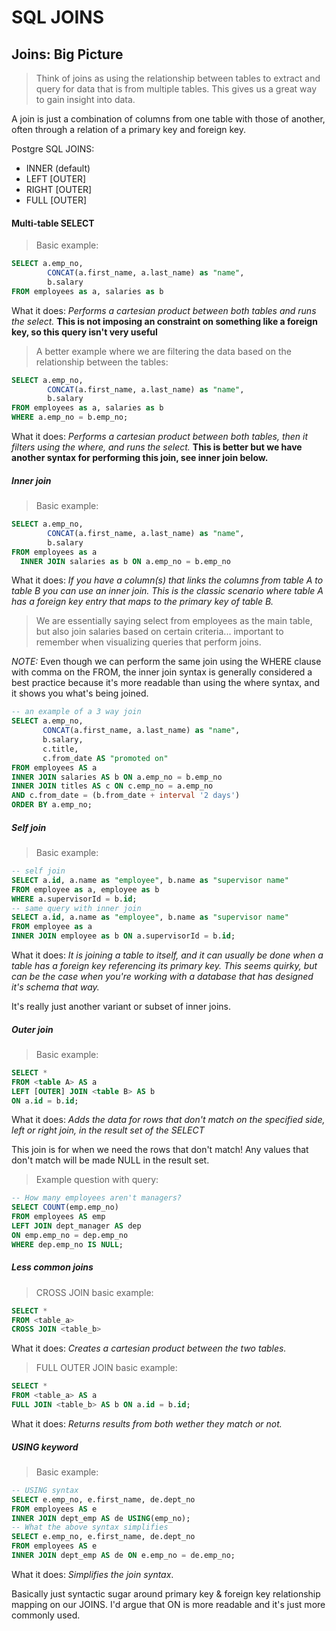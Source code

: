# SQL JOINS

## Joins: Big Picture
> Think of joins as using the relationship between
> tables to extract and query for data that is from multiple tables. This gives us a great way to gain insight into data.

A join is just a combination of columns from one table with those of another, often through a relation of a primary key and foreign key. 

Postgre SQL JOINS:
- INNER (default)
- LEFT [OUTER]
- RIGHT [OUTER]
- FULL [OUTER]

#### Multi-table SELECT
>Basic example:

```sql
SELECT a.emp_no, 
        CONCAT(a.first_name, a.last_name) as "name", 
        b.salary
FROM employees as a, salaries as b
```
What it does: *Performs a cartesian product between both tables and runs the select.* **This is not imposing an constraint on something like a foreign key, so this query isn't very useful**

>A better example where we are filtering the data based on the relationship between the tables:

```sql
SELECT a.emp_no, 
        CONCAT(a.first_name, a.last_name) as "name", 
        b.salary
FROM employees as a, salaries as b
WHERE a.emp_no = b.emp_no;
```
What it does: *Performs a cartesian product between both tables, then it filters using the where, and runs the select.* **This is better but we have another syntax for performing this join, see inner join below.**

##### Inner join
>Basic example:

```sql
SELECT a.emp_no, 
        CONCAT(a.first_name, a.last_name) as "name", 
        b.salary
FROM employees as a
  INNER JOIN salaries as b ON a.emp_no = b.emp_no
```
What it does: *If you have a column(s) that links the columns from table A to table B you can use an inner join. This is the classic scenario where table A has a foreign key entry that maps to the primary key of table B.* 

> We are essentially saying select from employees as the main table, but also join salaries based on certain criteria... important to remember when visualizing queries that perform joins.

_NOTE:_ Even though we can perform the same join using the WHERE clause with comma on the FROM, the inner join syntax is generally considered a best practice because it's more readable than using the where syntax, and it shows you what's being joined.

```sql
-- an example of a 3 way join
SELECT a.emp_no,
       CONCAT(a.first_name, a.last_name) as "name",
       b.salary,
       c.title,
       c.from_date AS "promoted on"
FROM employees AS a
INNER JOIN salaries AS b ON a.emp_no = b.emp_no
INNER JOIN titles AS c ON c.emp_no = a.emp_no
AND c.from_date = (b.from_date + interval '2 days')
ORDER BY a.emp_no;
```

##### Self join
>Basic example:

```sql
-- self join
SELECT a.id, a.name as "employee", b.name as "supervisor name"
FROM employee as a, employee as b
WHERE a.supervisorId = b.id;
-- same query with inner join
SELECT a.id, a.name as "employee", b.name as "supervisor name"
FROM employee as a
INNER JOIN employee as b ON a.supervisorId = b.id;
```
What it does: *It is joining a table to itself, and it can usually be done when a table has a foreign key referencing its primary key. This seems quirky, but can be the case when you're working with a database that has designed it's schema that way.* 

It's really just another variant or subset of inner joins.

##### Outer join
>Basic example:

```sql
SELECT *
FROM <table A> AS a
LEFT [OUTER] JOIN <table B> AS b
ON a.id = b.id;
```
What it does: *Adds the data for rows that don't match on the specified side, left or right join, in the result set of the SELECT*

This join is for when we need the rows that don't match! Any values that don't match will be made NULL in the result set.

> Example question with query:

```sql
-- How many employees aren't managers?
SELECT COUNT(emp.emp_no)
FROM employees AS emp
LEFT JOIN dept_manager AS dep 
ON emp.emp_no = dep.emp_no
WHERE dep.emp_no IS NULL;
```

##### Less common joins
>CROSS JOIN basic example:

```sql
SELECT * 
FROM <table_a>
CROSS JOIN <table_b>
```
What it does: *Creates a cartesian product between the two tables.* 

>FULL OUTER JOIN basic example:

```sql
SELECT * 
FROM <table_a> AS a
FULL JOIN <table_b> AS b ON a.id = b.id;
```
What it does: *Returns results from both wether they match or not.* 

##### USING keyword
>Basic example:

```sql
-- USING syntax
SELECT e.emp_no, e.first_name, de.dept_no
FROM employees AS e
INNER JOIN dept_emp AS de USING(emp_no);
-- What the above syntax simplifies
SELECT e.emp_no, e.first_name, de.dept_no
FROM employees AS e
INNER JOIN dept_emp AS de ON e.emp_no = de.emp_no;
```
What it does: *Simplifies the join syntax*.

Basically just syntactic sugar around primary key & foreign key relationship mapping on our JOINS. I'd argue that ON is more readable and it's just more commonly used.